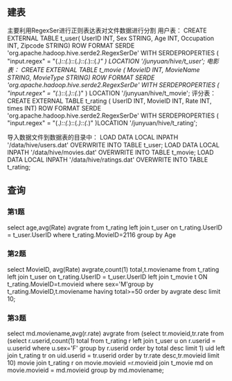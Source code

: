 ## 建表
主要利用RegexSer进行正则表达表对文件数据进行分割
用户表：
CREATE EXTERNAL TABLE t_user(
     UserID INT,
     Sex STRING,
     Age INT,
     Occupation INT,
     Zipcode STRING)
     ROW FORMAT SERDE 'org.apache.hadoop.hive.serde2.RegexSerDe'
    WITH SERDEPROPERTIES (
 "input.regex" = "(.*)::(.*)::(.*)::(.*)::(.*)"
)
LOCATION '/junyuan/hive/t_user';
电影表：
CREATE EXTERNAL TABLE t_movie (
     MovieID INT,
     MovieName STRING,
     MovieType STRING)
     ROW FORMAT SERDE 'org.apache.hadoop.hive.serde2.RegexSerDe'
    WITH SERDEPROPERTIES (
 "input.regex" = "(.*)::(.*)::(.*)"
)
LOCATION '/junyuan/hive/t_movie';
评分表：
CREATE EXTERNAL TABLE t_rating (
     UserID INT,
     MovieID INT,
     Rate INT,
     times INT)
     ROW FORMAT SERDE 'org.apache.hadoop.hive.serde2.RegexSerDe'
    WITH SERDEPROPERTIES (
 "input.regex" = "(.*)::(.*)::(.*)::(.*)"
)LOCATION '/junyuan/hive/t_rating';

导入数据文件到数据表的目录中：
LOAD DATA LOCAL INPATH '/data/hive/users.dat' OVERWRITE INTO TABLE t_user;
LOAD DATA LOCAL INPATH '/data/hive/movies.dat' OVERWRITE INTO TABLE t_movie;
LOAD DATA LOCAL INPATH '/data/hive/ratings.dat' OVERWRITE INTO TABLE t_rating;

## 查询
### 第1题
select age,avg(Rate) avgrate from t_rating 
left join t_user on t_rating.UserID = t_user.UserID
where t_rating.MovieID=2116  group by Age

### 第2题
select MovieID, avg(Rate) avgrate,count(1) total,t.moviename  from t_rating 
left join t_user  on t_rating.UserID = t_user.UserID 
left join t_movie t ON t_rating.MovieID=t.movieid 
where sex='M'group by t_rating.MovieID,t.moviename  having total>=50 order by avgrate desc
 limit 10;

 ### 第3题
select md.moviename,avg(r.rate) avgrate from 
        (select tr.movieid,tr.rate from 
            (select r.userid,count(1) total from t_rating r left join t_user u on r.userid = u.userid where u.sex='F' 
            group by r.userid order by total desc limit 1) uid 
        left join t_rating tr on uid.userid = tr.userid order by tr.rate desc,tr.movieid limit 10) movie 
join t_rating r
on movie.movieid =r.movieid
join t_movie md
on movie.movieid = md.movieid
group by md.moviename;